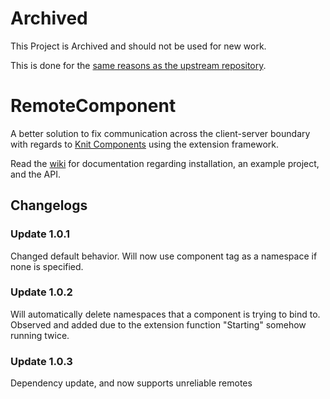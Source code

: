 # Archived

This Project is Archived and should not be used for new work.

This is done for the [same reasons as the upstream repository](https://github.com/Sleitnick/Knit).

# RemoteComponent

A better solution to fix communication across the client-server boundary with regards to [Knit Components](https://sleitnick.github.io/RbxUtil/api/Component) using the extension framework.

Read the [wiki](https://encodedvenom.github.io/RemoteComponent/) for documentation regarding installation, an example project, and the API.

## Changelogs

### Update 1.0.1
Changed default behavior. Will now use component tag as a namespace if none is specified.

### Update 1.0.2
Will automatically delete namespaces that a component is trying to bind to. Observed and added due to the extension function "Starting" somehow running twice.

### Update 1.0.3
Dependency update, and now supports unreliable remotes 
